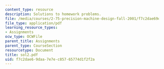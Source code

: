 ```yaml
---
content_type: resource
description: Solutions to homework problems.
file: /media/courses/2-75-precision-machine-design-fall-2001/f7c2dae69daa7e7ec85765774d1f2f2a_sol2.pdf
file_type: application/pdf
learning_resource_types:
- Assignments
ocw_type: OCWFile
parent_title: Assignments
parent_type: CourseSection
resourcetype: Document
title: sol2.pdf
uid: f7c2dae6-9daa-7e7e-c857-65774d1f2f2a
---
```

